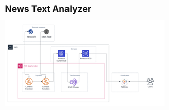 # News Text Analyzer
![Schema](https://github.com/alinashev/NewsTextAnalyzer/blob/master/assets/schema.png)